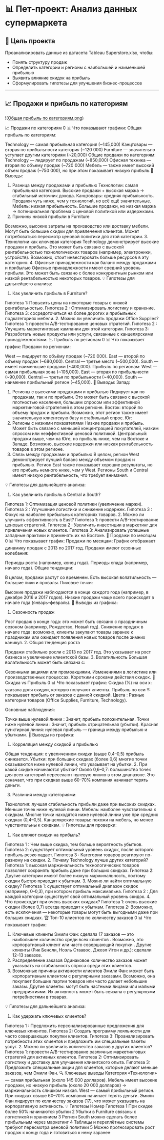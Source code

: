 # 📊 Пет-проект: Анализ данных супермаркета
  
## 📌 Цель проекта
Проанализировать данные из датасета Tableau Superstore.xlsx, чтобы:

- Понять структуру продаж
- Определить категории и регионы с наибольшей и наименьшей прибылью
- Выявить влияние скидок на прибыль
- Сформулировать гипотезы для улучшения бизнес-процессов

---
  
## 📈 Продажи и прибыль по категориям
   !([Общая прибыль по категориям.png](https://github.com/anarooom/analytics-dash/raw/main/image/Общая%20прибыль%20по%20категориям.png?raw=true))

📈 Продажи по категориям
0
📊 Что показывают графики:
Общая прибыль по категориям:

Technology — самая прибыльная категория (~145,000)
Канцтовары — вторая по прибыльности категория (~120 000)
Furniture — значительно уступает другим категориям (~20,000)
Общие продажи по категориям:
Technology — лидирует по продажам (~850,000)
Офисная техника — вторая по объему продаж (~720 000)
Мебель — также имеет высокий объем продаж (~750 000), но при этом показывает низкую прибыль
🧠 Выводы:
1. Разница между продажами и прибылью
Технологии: самая прибыльная категория. Высокие продажи + высокая маржа → стабильный источник дохода.
Канцтовары: средняя прибыльность. Продажи чуть ниже, чем у технологий, но всё ещё значительные.
Мебель: низкая прибыльность. Большие продажи, но низкая маржа → потенциальная проблема с ценовой политикой или издержками.
2. Причины низкой прибыли в Furniture

Возможно, высокие затраты на производство или доставку мебели.
Могут быть большие скидки для привлечения клиентов.
Может потребоваться пересмотр ценовой политики для этой категории.
3. Технологии как ключевая категория
Technology демонстрирует высокие продажи и прибыль.
Это может быть связано с высокой рентабельностью технологических товаров (например, электроники, устройств).
Возможно, стоит инвестировать больше ресурсов в эту категорию.
4. Офисные принадлежности как баланс между продажами и прибылью Офисные принадлежности имеют средний уровень прибыли. Это может быть связано с более конкурентным рынком или низкой рентабельностью некоторых товаров.
💡 Гипотезы для дальнейшего анализа:
1. Как увеличить прибыль в Furniture?

Гипотеза 1: Повысить цены на некоторые товары с низкой рентабельностью.
Гипотеза 2 : Оптимизировать логистику и хранение.
Гипотеза 3: сосредоточиться на более дорогих и прибыльных подкатегориях мебели.
2. Можно ли увеличить продажи Office Supplies?
Гипотеза 1: провести A/B-тестирование ценовых стратегий.
Гипотеза 2 : Улучшить маркетинговые кампании для этой категории.
Гипотеза 3: Разработать новые продукты или услуги, связанные с канцелярскими принадлежностями.
📉 Прибыль по регионам
0
📊 Что показывает график:
Продажи по регионам:

West — лидирует по объёму продаж (~720 000).
East — второй по объему продаж (~680,000).
Central — третье место (~500,000).
South — имеет наименьшие продажи (~400,000).
Прибыль по регионам:
West — самая прибыльная зона (~105,000).
East — вторая по прибыльности (~90,000).
Central — третья по прибыльности (~40,000).
South — наименее прибыльный регион (~45,000).
🧠 Выводы:
Запад:
1. Регионы с высокими продажами и прибылью Лидирует как по продажам, так и по прибыли. Это может быть связано с высокой плотностью населения, большим спросом или эффективной маркетинговой стратегией в этом регионе.
Восток: второй по объему продаж и прибыли. Возможно, этот регион также имеет значительную клиентскую базу и стабильный спрос.
Юг:
2. Регионы с низкими показателями Низкие продажи и прибыль. Может быть связано с меньшей концентрацией покупателей, низким спросом или неэффективной ценовой политикой.
Центральный: продажи выше, чем на Юге, но прибыль ниже, чем на Востоке и Западе. Возможно, высокие издержки или низкая рентабельность товаров в этом регионе.
3. Связь между продажами и прибылью
В целом, регион West демонстрирует лучший баланс между объемом продаж и прибылью. Регион East также показывает хорошие результаты, но его прибыль немного ниже, чем у West. Регионы South и Central имеют низкую рентабельность, что требует внимания.

💡 Гипотезы для дальнейшего анализа:
1. Как увеличить прибыль в Central и South?

Гипотеза 1: Оптимизация ценовой политики (увеличение маржи).
Гипотеза 2 : Улучшение логистики и снижение издержек.
Гипотеза 3 : Фокус на наиболее прибыльных категориях товаров.
2. Можно ли улучшить эффективность в East?
Гипотеза 1: провести A/B-тестирование ценовых стратегий.
Гипотеза 2 : Увеличить инвестиции в маркетинг для привлечения новых клиентов.
Гипотеза 3: Анализировать успешные западные практики и применять их на Востоке.
📆 Продажи по месяцам
0
📊 Что показывает график:
Продажи по месяцам:
График отображает динамику продаж с 2013 по 2017 год.
Продажи имеют сезонные колебания:

Периоды роста (например, конец года).
Периоды спада (например, начало года).
Общие тенденции:

В целом, продажи растут со временем.
Есть высокая волатильность — большие пики и провалы.
Пиковые точки:

Высокие продажи наблюдаются в конце каждого года (например, в декабре 2016 и 2017 годов).
Низкие продажи чаще всего происходят в начале года (январь–февраль).
🧠 Выводы из графика:
1. Сезонность продаж

Рост продаж в конце года: это может быть связано с праздничным сезоном (например, Рождество, Новый год).
Снижение продаж в начале года: возможно, клиенты закупают товары заранее к праздникам или ожидают появления новых товаров после зимних каникул.
2. Общая тенденция роста

Продажи стабильно росли с 2013 по 2017 год.
Это указывает на рост бизнеса и увеличение клиентской базы.
3. Волатильность
Большая волатильность может быть связана с:

Сезонными акциями или промоакциями.
Изменениями в логистике или производственных процессах.
Короткими сроками действия скидок.
💸 Скидка vs Прибыль
0
📊 Что показывает график:
Скидка (%) на оси x: указана доля скидки, которую получают клиенты.
Прибыль по оси Y: показывает прибыль от заказов с данной скидкой.
Цвета : Разные категории товаров (Office Supplies, Furniture, Technology).

Основные наблюдения:

Точки выше нулевой линии : Значит, прибыль положительная.
Точки ниже нулевой линии : Значит, прибыль отрицательная (убытки).
Красная пунктирная линия: нулевая прибыль — граница между прибылью и убытками.
🧠 Выводы из графика:
1. Корреляция между скидкой и прибылью

Общая тенденция: с увеличением скидки (выше 0,4–0,5) прибыль снижается.
Убытки: при больших скидках (более 0,6) многие точки оказываются ниже нулевой линии, что указывает на убытки.
2. При какой скидке начинаются убытки?
Около 0,6–0,7: большинство точек для всех категорий пересекают нулевую линию в этом диапазоне. Это означает, что при скидках выше 60–70% компания начинает терять деньги.

3. Различия между категориями:

Технология: лучшая стабильность прибыли даже при высоких скидках. Меньше точек ниже нулевой линии.
Мебель: наиболее чувствительна к скидкам. Многие точки находятся ниже нулевой линии уже при средних скидках (0,4–0,5).
Канцелярские товары: похожи на мебель, но менее чувствительны к скидкам.
💡 Гипотезы для проверки:
1. Как влияют скидки на прибыль?

Гипотеза 1 : Чем выше скидка, тем больше вероятность убытков.
Гипотеза 2: существует оптимальный уровень скидок, после которого прибыль резко падает.
Гипотеза 3 : Категории товаров реагируют по-разному на скидки.
2. Почему Technology лучше других категорий?
Гипотеза 1: высокая маржинальность технологических товаров позволяет сохранять прибыль даже при больших скидках.
Гипотеза 2: Другие категории имеют более низкую маржинальность, поэтому скидки быстро приводят к убыткам.
3. Можно ли найти оптимальную скидку?
Гипотеза 1: существует оптимальный диапазон скидок (например, 0–0,3), при котором прибыль максимальна.
Гипотеза 2 : Для каждой категории существует свой оптимальный уровень скидок.
4. Что происходит при очень высоких скидках?
Гипотеза 1: очень высокие скидки (более 0,7) всегда приводят к убыткам.
Гипотеза 2: Возможно, есть исключения — некоторые товары могут быть выгодными даже при больших скидках.
🏆 Топ-10 клиентов по количеству заказов
0
📊 Что показывает график:
1. Ключевые клиенты
Эмили Фан: сделала 17 заказов — это наибольшее количество среди всех клиентов . Возможно, это корпоративный клиент или часто совершающий покупки . Другие клиенты (Рик Бенсли, Ноэль Стаавос, Джоэл Итон и др.): сделали 12–13 заказов.
2. Распределение заказов
Одинаковое количество заказов может указывать на стабильность спроса среди этих клиентов.
3. Возможные причины активности клиентов
Эмили Фан: может быть корпоративным клиентом с регулярными заказами. Возможно, она покупает большие партии товаров или часто делает небольшие заказы. Другие клиенты: могут быть частными лицами или малыми предприятиями. Их активность может быть связана с регулярными потребностями в товарах.

💡 Гипотезы для дальнейшего анализа:
1. Как удержать ключевых клиентов?

Гипотеза 1 : Предложить персонализированные предложения для ключевых клиентов.
Гипотеза 2: Создать программу лояльности для часто совершающих покупки клиентов.
Гипотеза 3: Проанализировать потребности этих клиентов и предложить им специальные пакеты услуг.
2. Можно ли увеличить количество заказов у других клиентов?
Гипотеза 1: провести A/B-тестирование различных маркетинговых стратегий для активных клиентов.
Гипотеза 2: Оптимизировать логистику и доставку для улучшения клиентского опыта.
Гипотеза 3: Предложить специальные акции для клиентов, которые делают меньше заказов, чем Эмили Фан.
🔍 Ключевые выводы
Категория «Технологии» — самая прибыльная (около 145 000 долларов).
Мебель имеет высокие продажи, но низкую прибыль (около 20 000 долларов) → маржинальность слишком низкая.
West — самый прибыльный регион.
При скидках свыше 60–70% компания начинает терять деньги.
Эмили Фан лидирует по количеству заказов (17), что может указывать на корпоративную активность.
💡 Гипотезы
Номер	Гипотеза
1	При скидке более 50% начинаются убытки
2	Убытки в Furniture связаны с логистикой и хранением
3	Регион South можно сделать более прибыльным через маркетинг
4	Таблицы и переплётные системы требуют пересмотра ценовой политики
5	Можно прогнозировать рост продаж к концу года и готовиться к нему заранее
